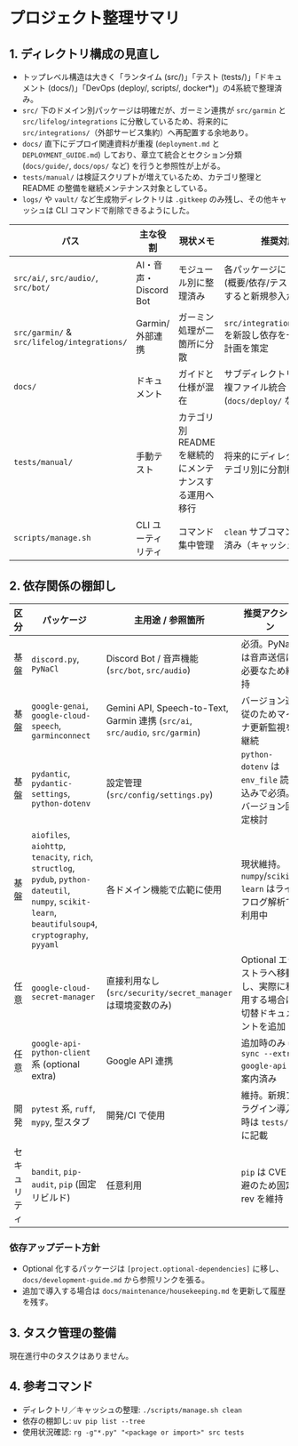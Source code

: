 # プロジェクト整理サマリ

## 1. ディレクトリ構成の見直し
- トップレベル構造は大きく「ランタイム (src/)」「テスト (tests/)」「ドキュメント (docs/)」「DevOps (deploy/, scripts/, docker*)」の4系統で整理済み。
- `src/` 下のドメイン別パッケージは明確だが、ガーミン連携が `src/garmin` と `src/lifelog/integrations` に分散しているため、将来的に `src/integrations/`（外部サービス集約）へ再配置する余地あり。
- `docs/` 直下にデプロイ関連資料が重複 (`deployment.md` と `DEPLOYMENT_GUIDE.md`) しており、章立て統合とセクション分類 (`docs/guide/`, `docs/ops/` など) を行うと参照性が上がる。
- `tests/manual/` は検証スクリプトが増えているため、カテゴリ整理と README の整備を継続メンテナンス対象としている。
- `logs/` や `vault/` など生成物ディレクトリは `.gitkeep` のみ残し、その他キャッシュは CLI コマンドで削除できるようにした。

| パス | 主な役割 | 現状メモ | 推奨対応 |
| --- | --- | --- | --- |
| `src/ai/`, `src/audio/`, `src/bot/` | AI・音声・Discord Bot | モジュール別に整理済み | 各パッケージに README (概要/依存/テスト) を追加すると新規参入が容易 |
| `src/garmin/` & `src/lifelog/integrations/` | Garmin/外部連携 | ガーミン処理が二箇所に分散 | `src/integrations/garmin/` を新設し依存を一本化する計画を策定 |
| `docs/` | ドキュメント | ガイドと仕様が混在 | サブディレクトリ分類と重複ファイル統合 (`docs/deploy/` など) |
| `tests/manual/` | 手動テスト | カテゴリ別 README を継続的にメンテナンスする運用へ移行 | 将来的にディレクトリもカテゴリ別に分割検討 |
| `scripts/manage.sh` | CLI ユーティリティ | コマンド集中管理 | `clean` サブコマンドを追加済み（キャッシュ削除） |

## 2. 依存関係の棚卸し
| 区分 | パッケージ | 主用途 / 参照箇所 | 推奨アクション |
| --- | --- | --- | --- |
| 基盤 | `discord.py`, `PyNaCl` | Discord Bot / 音声機能 (`src/bot`, `src/audio`) | 必須。PyNaCl は音声送信に必要なため維持 |
| 基盤 | `google-genai`, `google-cloud-speech`, `garminconnect` | Gemini API, Speech-to-Text, Garmin 連携 (`src/ai`, `src/audio`, `src/garmin`) | バージョン追従のためマイナ更新監視を継続 |
| 基盤 | `pydantic`, `pydantic-settings`, `python-dotenv` | 設定管理 (`src/config/settings.py`) | `python-dotenv` は `env_file` 読み込みで必須。バージョン固定検討 |
| 基盤 | `aiofiles`, `aiohttp`, `tenacity`, `rich`, `structlog`, `pydub`, `python-dateutil`, `numpy`, `scikit-learn`, `beautifulsoup4`, `cryptography`, `pyyaml` | 各ドメイン機能で広範に使用 | 現状維持。`numpy`/`scikit-learn` はライフログ解析で利用中 |
| 任意 | `google-cloud-secret-manager` | 直接利用なし (`src/security/secret_manager` は環境変数のみ) | Optional エクストラへ移動し、実際に利用する場合は切替ドキュメントを追加 |
| 任意 | `google-api-python-client` 系 (optional extra) | Google API 連携 | 追加時のみ `uv sync --extra google-api` を案内済み |
| 開発 | `pytest` 系, `ruff`, `mypy`, 型スタブ | 開発/CI で使用 | 維持。新規プラグイン導入時は `tests/` に記載 |
| セキュリティ | `bandit`, `pip-audit`, `pip` (固定リビルド) | 任意利用 | `pip` は CVE 回避のため固定 rev を維持 |

### 依存アップデート方針
- Optional 化するパッケージは `[project.optional-dependencies]` に移し、`docs/development-guide.md` から参照リンクを張る。
- 追加で導入する場合は `docs/maintenance/housekeeping.md` を更新して履歴を残す。

## 3. タスク管理の整備
現在進行中のタスクはありません。

## 4. 参考コマンド
- ディレクトリ／キャッシュの整理: `./scripts/manage.sh clean`
- 依存の棚卸し: `uv pip list --tree`
- 使用状況確認: `rg -g"*.py" "<package or import>" src tests`
